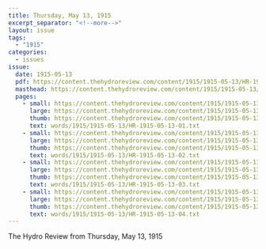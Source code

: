 ```yaml
---
title: Thursday, May 13, 1915
excerpt_separator: "<!--more-->"
layout: issue
tags:
  - "1915"
categories:
  - issues
issue:
  date: 1915-05-13
  pdf: https://content.thehydroreview.com/content/1915/1915-05-13/HR-1915-05-13.pdf
  masthead: https://content.thehydroreview.com/content/1915/1915-05-13/masthead/HR-1915-05-13.jpg
  pages:
    - small: https://content.thehydroreview.com/content/1915/1915-05-13/small/HR-1915-05-13-01.jpg
      large: https://content.thehydroreview.com/content/1915/1915-05-13/large/HR-1915-05-13-01.jpg
      thumb: https://content.thehydroreview.com/content/1915/1915-05-13/thumbnails/HR-1915-05-13-01.jpg
      text: words/1915/1915-05-13/HR-1915-05-13-01.txt
    - small: https://content.thehydroreview.com/content/1915/1915-05-13/small/HR-1915-05-13-02.jpg
      large: https://content.thehydroreview.com/content/1915/1915-05-13/large/HR-1915-05-13-02.jpg
      thumb: https://content.thehydroreview.com/content/1915/1915-05-13/thumbnails/HR-1915-05-13-02.jpg
      text: words/1915/1915-05-13/HR-1915-05-13-02.txt
    - small: https://content.thehydroreview.com/content/1915/1915-05-13/small/HR-1915-05-13-03.jpg
      large: https://content.thehydroreview.com/content/1915/1915-05-13/large/HR-1915-05-13-03.jpg
      thumb: https://content.thehydroreview.com/content/1915/1915-05-13/thumbnails/HR-1915-05-13-03.jpg
      text: words/1915/1915-05-13/HR-1915-05-13-03.txt
    - small: https://content.thehydroreview.com/content/1915/1915-05-13/small/HR-1915-05-13-04.jpg
      large: https://content.thehydroreview.com/content/1915/1915-05-13/large/HR-1915-05-13-04.jpg
      thumb: https://content.thehydroreview.com/content/1915/1915-05-13/thumbnails/HR-1915-05-13-04.jpg
      text: words/1915/1915-05-13/HR-1915-05-13-04.txt
---
```


The Hydro Review from Thursday, May 13, 1915

<!--more-->

